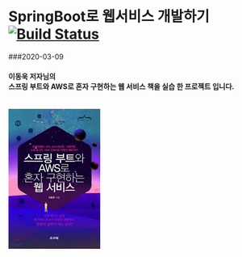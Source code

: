# SpringBoot로 웹서비스 개발하기 [![Build Status](https://travis-ci.org/slo-ow/TestProject2.svg?branch=master)](https://travis-ci.org/slo-ow/TestProject2)
###2020-03-09
#### 이동욱 저자님의 <br>스프링 부트와 AWS로 혼자 구현하는 웹 서비스 책을 실습 한 프로젝트 입니다.
<br>![Cover](./image/cover.png)
